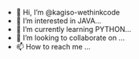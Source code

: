 - 👋 Hi, I’m @kagiso-wethinkcode
- 👀 I’m interested in JAVA...
- 🌱 I’m currently learning PYTHON...
- 💞️ I’m looking to collaborate on ...
- 📫 How to reach me ...

<!---
kagiso-wethinkcode/kagiso-wethinkcode is a ✨ special ✨ repository because its `README.md` (this file) appears on your GitHub profile.
You can click the Preview link to take a look at your changes.
--->
